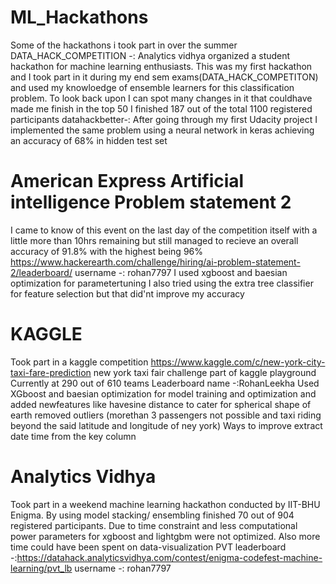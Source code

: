 # ML_Hackathons
Some of the hackathons i took part in over the summer
DATA_HACK_COMPETITION -: Analytics vidhya organized a student hackathon for machine learning enthusiasts. This was my first hackathon and I took part in it during my end sem exams(DATA_HACK_COMPETITON) and used my knowloedge of ensemble learners for this classification problem.
To look back upon I can spot many changes in it that couldhave made me finish in the top 50
I finished 187 out of the total 1100 registered participants
datahackbetter-: After going through my first Udacity project I implemented the same problem using a neural network in keras achieving an accuracy of 68% in hidden test set 


# American Express Artificial intelligence Problem statement 2
I came to know of this event on the last day of the competition itself with a little more than 10hrs remaining but still managed to recieve an overall accuracy of 91.8% with the highest being 96%
https://www.hackerearth.com/challenge/hiring/ai-problem-statement-2/leaderboard/
username -: rohan7797
I used xgboost and baesian optimization for parametertuning
I also tried using the extra tree classifier for feature selection but that did'nt improve my accuracy

# KAGGLE
Took part in a kaggle competition https://www.kaggle.com/c/new-york-city-taxi-fare-prediction
new york taxi fair challenge part of kaggle playground
Currently at 290 out of 610 teams
Leaderboard name -:RohanLeekha
Used XGboost and baesian optimization for model training and optimization
and added newfeatures like havesine distance to cater for spherical shape of earth
removed outliers (morethan 3 passengers not possible and taxi riding beyond the said latitude and longitude of ney york)
Ways to improve 
extract date time from the key column

# Analytics Vidhya
Took part in a weekend machine learning hackathon conducted by IIT-BHU Enigma. By using model stacking/ ensembling finished 70 out of 904 registered participants.
Due to time constraint and less computational power parameters for xgboost and lightgbm were not optimized.
Also more time could have been spent on data-visualization
PVT leaderboard -:https://datahack.analyticsvidhya.com/contest/enigma-codefest-machine-learning/pvt_lb
username -: rohan7797

